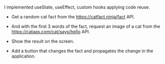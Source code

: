 I implemented useState, useEffect, custom hooks applying code reuse.

- Get a random cat fact from the https://catfact.ninja/fact API.

- And with the first 3 words of the fact, request an image of a cat from the https://cataas.com/cat/says/hello API.

- Show the result on the screen.

- Add a button that changes the fact and propagates the change in the application.